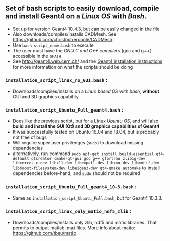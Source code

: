 ## Set of bash scripts to easily download, compile and install Geant4 on a *Linux OS* with *Bash*.
- Set up for version Geant4 10.4.3, but can be easily changed in the file
- Also downloads/compiles/installs CADMesh. See https://github.com/christopherpoole/CADMesh.
- Use `bash script_name.bash` to execute
- The user must have the *GNU C and C++ compilers* (gcc and g++) accessible in the `$PATH`
- See http://geant4.web.cern.ch/ and the [Geant4 installation instructions](http://geant4-userdoc.web.cern.ch/geant4-userdoc/UsersGuides/InstallationGuide/html/index.html) for more information on what the scripts should be doing

### `installation_script_linux_no_GUI.bash` :
- Downloads/compiles/installs on a *Linux based OS* with *bash*, **without** GUI and 3D graphics capability

### `installation_script_Ubuntu_Full_geant4.bash` :
- Does like the previous script, but for a Linux *Ubuntu OS*, and will also **build and install the GUI (Qt) and 3D graphics capabilities of Geant4**
- It was successfully tested on Ubuntu 16.04 and 18.04, but is probably not free of bugs
- Will require super user priviledges (`sudo`) to download missing dependencies
- alternatively, run command `sudo apt-get install build-essential qt4-default qtcreator cmake-qt-gui gcc g++ gfortran zlib1g-dev libxerces-c-dev libx11-dev libexpat1-dev libxmu-dev libmotif-dev libboost-filesystem-dev libeigen3-dev qt4-qmake automake` to install dependencies before-hand, and `sudo` should not be required

### `installation_script_Ubuntu_Full_geant4_10-3.bash` :
* Same as `installation_script_Ubuntu_Full.bash`, but for Geant4 10.3.3.

### `installation_script_linux_only_matio_hdf5_zlib` :
* Downloads/compiles/installs only zlib, hdf5 and matio  libraries. That permits to output matlab .mat files. More info about matio: https://github.com/tbeu/matio .

